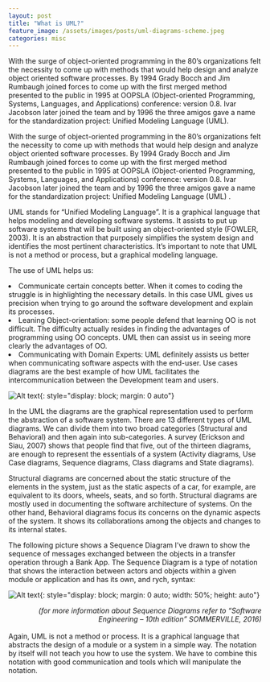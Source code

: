 ```yaml
---
layout: post
title: "What is UML?"
feature_image: /assets/images/posts/uml-diagrams-scheme.jpeg
categories: misc
---
```


With the surge of object-oriented programming in the 80’s organizations felt the necessity to come up with methods that would help design and analyze object oriented software processes. By 1994 Grady Bocch and Jim Rumbaugh joined forces to come up with the first merged method presented to the public in 1995 at OOPSLA (Object-oriented Programming, Systems, Languages, and Applications) conference: version 0.8. Ivar Jacobson later joined the team and by 1996 the three amigos gave a name for the standardization project: Unified Modeling Language (UML).

With the surge of object-oriented programming in the 80’s organizations felt the necessity to come up with methods that would help design and analyze object oriented software processes. By 1994 Grady Bocch and Jim Rumbaugh joined forces to come up with the first merged method presented to the public in 1995 at OOPSLA (Object-oriented Programming, Systems, Languages, and Applications) conference: version 0.8. Ivar Jacobson later joined the team and by 1996 the three amigos gave a name for the standardization project: Unified Modeling Language (UML) .

UML stands for “Unified Modeling Language”. It is a graphical language that helps modeling and developing software systems. It assists to put up software systems that will be built using an object-oriented style (FOWLER, 2003). It is an abstraction that purposely simplifies the system design and identifies the most pertinent characteristics. It’s important to note that UML is not a method or process, but a graphical modeling language.

The use of UML helps us:
<li>
Communicate certain concepts better. When it comes to coding the struggle is in highlighting the necessary details. In this case UML  gives us precision when trying to go around the software development and explain its processes.
</li>
<li>
Leaning Object-orientation: some people defend that learning OO is not difficult. The difficulty actually resides in finding the advantages of programming using OO concepts. UML then can assist us in seeing more clearly the advantages of OO. 
</li>
<li>
Communicating with Domain Experts: UML definitely assists us better when communicating software aspects with the end-user. Use cases diagrams are the best example of how UML facilitates the intercommunication between the Development team and users. 
  </li>


  ![Alt text]({{site.url}}/assets/images/posts/uml-diagrams-scheme.jpeg){: style="display: block; margin: 0 auto"}


In the UML the diagrams are the graphical representation used to perform the abstraction of a software system. There are 13 different types of UML diagrams. We can divide them into two broad categories (Structural and Behavioral) and then again into sub-categories.  A survey (Erickson and Siau, 2007) shows that people find that five, out of the thirteen diagrams, are enough to represent the essentials of a system (Activity diagrams, Use Case diagrams, Sequence diagrams, Class diagrams and State diagrams).

Structural diagrams are concerned about the static structure of the elements in the system, just as the static aspects of a car, for example, are equivalent to its doors, wheels, seats, and so forth. Structural diagrams are mostly used in documenting the software architecture of systems. On the other hand, Behavioral diagrams focus its concerns on the dynamic aspects of the system. It shows its collaborations among the objects and changes to its internal states.

The following picture shows a Sequence Diagram I’ve drawn to show the sequence of messages exchanged between the objects in a transfer operation through a Bank App. The Sequence Diagram is a type of notation that shows the interaction between actors and objects within a given module or application and has its own, and rych, syntax:

  ![Alt text]({{site.url}}/assets/images/posts/what-is-uml/sequence-diagram-gabriel.jpeg){: style="display: block; margin: 0 auto; width: 50%; height: auto"}

<div style="text-align: right">
  <em>(for more information about Sequence Diagrams refer to “Software Engineering – 10th edition” SOMMERVILLE, 2016)</em>
</div>
<br>
Again, UML is not a method or process. It is a graphical language that abstracts the design of a module or a system in a simple way. The notation by itself will not teach you how to use the system. We have to combine this notation with good communication and tools which will manipulate the notation. 

